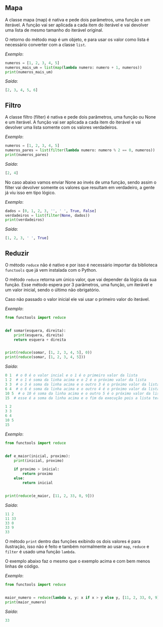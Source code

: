 ## Mapa

A classe mapa (map) é nativa e pede dois parâmetros, uma função e um iterável. A função vai ser aplicada a cada item do iterável e vai devolver uma lista de mesmo tamanho do iterável original.

O retorno do método map é um objeto, e para usar os valor como lista é necessário converter com a classe `list`.


*Exemplo*:
~~~python
numeros = [1, 2, 3, 4, 5]
numeros_mais_um = list(map(lambda numero: numero + 1, numeros))
print(numeros_mais_um)
~~~

*Saída*:
~~~python
[2, 3, 4, 5, 6]
~~~

## Filtro

A classe filtro (filter) é nativa e pede dois parâmetros, uma função ou None e um iterável. A função vai ser aplicada a cada item do iterável e vai devolver uma lista somente com os valores verdadeiros.

*Exemplo*:
~~~python
numeros = [1, 2, 3, 4, 5]
numeros_pares = list(filter(lambda numero: numero % 2 == 0, numeros))
print(numeros_pares)
~~~

*Saída*:
~~~python
[2, 4]
~~~

No caso abaixo vamos enviar None ao invés de uma função, sendo assim o filter vai devolver somente os valores que resultam em verdadeiro, a gente já viu isso em tipo lógico.

*Exemplo*:
~~~python
dados = [0, 1, 2, 3, '', ' ', True, False]
verdadeiros = list(filter(None, dados))
print(verdadeiros)
~~~

*Saída*:
~~~python
[1, 2, 3, ' ', True]
~~~

## Reduzir

O método `reduce` não é nativo e por isso é necessário importar da biblioteca `functools` que já vem instalada com o Python.

O método `reduce` retorna um único valor, que vai depender da lógica da sua função.
Esse método espera por 3 parâmetros, uma função, um iterável e um valor inicial, sendo o último não obrigatório.

Caso não passado o valor inicial ele vai usar o primeiro valor do iterável.

*Exemplo*:
~~~python
from functools import reduce


def somar(esquera, direita):
    print(esquera, direita)
    return esquera + direita


print(reduce(somar, [1, 2, 3, 4, 5], 0))
print(reduce(somar, [1, 2, 3, 4, 5]))
~~~

*Saída*:
~~~python
0 1  # o 0 é o valor incial e o 1 é o primeiro valor da lista
1 2  # o 1 é soma da linha acima e o 2 é o próximo valor da lista
3 3  # o 3 é soma da linha acima e o outro 3 é o próximo valor da lista
6 4  # o 6 é soma da linha acima e o outro 4 é o próximo valor da lista
10 5  # o 10 é soma da linha acima e o outro 5 é o próximo valor da lista
15  # esse é a soma da linha acima e o fim da execução pois a lista terminou

1 2
3 3
6 4
10 5
15
~~~

*Exemplo*:
~~~python
from functools import reduce


def e_maior(inicial, proximo):
    print(inicial, proximo)

    if proximo > inicial:
        return proximo
    else:
        return inicial


print(reduce(e_maior, [11, 2, 33, 0, 9]))
~~~

*Saída*:
~~~python
11 2
11 33
33 0
33 9
33
~~~

O método `print` dentro das funções exibindo os dois valores é para ilustração, isso não é feito e também normalmente ao usar `map`, `reduce` e `filter` é usado uma função `lambda`.

O exemplo abaixo faz o mesmo que o exemplo acima e com bem menos linhas de código.

*Exemplo*:
~~~python
from functools import reduce


maior_numero = reduce(lambda x, y: x if x > y else y, [11, 2, 33, 0, 9])
print(maior_numero)
~~~

*Saída*:
~~~python
33
~~~